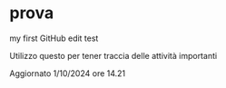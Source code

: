 # prova
my first GitHub 
edit test

Utilizzo questo per tener traccia delle attività importanti

Aggiornato 1/10/2024 ore 14.21


